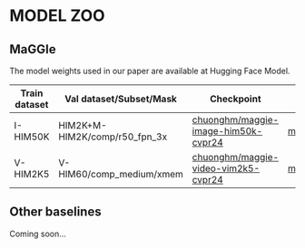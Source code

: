 # MODEL ZOO

## MaGGIe
The model weights used in our paper are available at Hugging Face Model.

| **Train dataset** | **Val dataset/Subset/Mask**   | **Checkpoint**                                                                                     | **Config**                                                                        | **Test set/Subset/Mask**  | **MAD** | **Grad** | **dtSSD** |
|-------------------|-------------------------------|----------------------------------------------------------------------------------------------------|-----------------------------------------------------------------------------------|---------------------------|---------|----------|-----------|
| I-HIM50K          | HIM2K+M-HIM2K/comp/r50_fpn_3x | [chuonghm/maggie-image-him50k-cvpr24]( https://huggingface.co/chuonghm/maggie-image-him50k-cvpr24) | [maggie_image.yaml](../configs/maggie_image.yaml) | HIM2K+M-HIM2K/natural/all | 27.17   | 9.94     | -         |
| V-HIM2K5          | V-HIM60/comp_medium/xmem      | [chuonghm/maggie-video-vim2k5-cvpr24]( https://huggingface.co/chuonghm/maggie-video-vim2k5-cvpr24) | [maggie_video.yaml](https://github.com/hmchuong/maggie/configs/maggie_video.yaml) | V-HIM60/comp_hard/xmem    | 21.23   | 7.08     | 29.90     |


## Other baselines
Coming soon...
